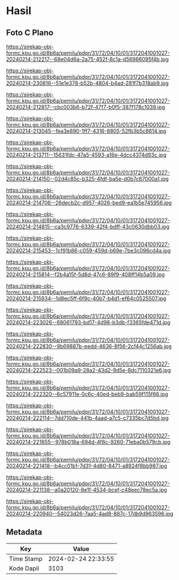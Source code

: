 # Hasil

## Foto C Plano

https://sirekap-obj-formc.kpu.go.id/8b6a/pemilu/pdpr/31/72/04/10/01/3172041001027-20240214-212217--68e04d6a-2a75-452f-8c1a-d56986095f4b.jpg

https://sirekap-obj-formc.kpu.go.id/8b6a/pemilu/pdpr/31/72/04/10/01/3172041001027-20240214-230816--51e1e378-b52b-4804-b4ad-281f7b318ab9.jpg

https://sirekap-obj-formc.kpu.go.id/8b6a/pemilu/pdpr/31/72/04/10/01/3172041001027-20240214-212817--cbc003b6-b72f-47f7-b0f5-387f178c1039.jpg

https://sirekap-obj-formc.kpu.go.id/8b6a/pemilu/pdpr/31/72/04/10/01/3172041001027-20240214-213045--fea3e890-1ff7-4316-8805-52fb3b5c8614.jpg

https://sirekap-obj-formc.kpu.go.id/8b6a/pemilu/pdpr/31/72/04/10/01/3172041001027-20240214-213711--15631fdc-47a5-4593-a16e-4dcc4374d93c.jpg

https://sirekap-obj-formc.kpu.go.id/8b6a/pemilu/pdpr/31/72/04/10/01/3172041001027-20240214-214150--02d4c85c-b325-4fdf-ba5e-d0b7c67000a1.jpg

https://sirekap-obj-formc.kpu.go.id/8b6a/pemilu/pdpr/31/72/04/10/01/3172041001027-20240214-214706--26decb2c-d957-4026-bed9-ea1b5e745956.jpg

https://sirekap-obj-formc.kpu.go.id/8b6a/pemilu/pdpr/31/72/04/10/01/3172041001027-20240214-214815--ca3c9776-6339-42f4-bdff-43c0630dbb03.jpg

https://sirekap-obj-formc.kpu.go.id/8b6a/pemilu/pdpr/31/72/04/10/01/3172041001027-20240214-215453--1cf91b86-c059-459d-b69e-7be3c096cd4a.jpg

https://sirekap-obj-formc.kpu.go.id/8b6a/pemilu/pdpr/31/72/04/10/01/3172041001027-20240214-215814--f2b4a15f-5d8d-47c6-89f9-408ff14b5a09.jpg

https://sirekap-obj-formc.kpu.go.id/8b6a/pemilu/pdpr/31/72/04/10/01/3172041001027-20240214-215934--1d8ec5ff-6f9c-40b7-b4d1-ef64c0525507.jpg

https://sirekap-obj-formc.kpu.go.id/8b6a/pemilu/pdpr/31/72/04/10/01/3172041001027-20240214-223026--68061793-bd17-4d98-b3db-f3365fde471d.jpg

https://sirekap-obj-formc.kpu.go.id/8b6a/pemilu/pdpr/31/72/04/10/01/3172041001027-20240214-222830--9b69887b-eedd-4636-8f56-2cf44c1256ab.jpg

https://sirekap-obj-formc.kpu.go.id/8b6a/pemilu/pdpr/31/72/04/10/01/3172041001027-20240214-222523--001b09a9-28a2-43d2-9d5e-8dc7110321e6.jpg

https://sirekap-obj-formc.kpu.go.id/8b6a/pemilu/pdpr/31/72/04/10/01/3172041001027-20240214-222320--6c57911e-0c6c-40ed-beb9-bab59f115f66.jpg

https://sirekap-obj-formc.kpu.go.id/8b6a/pemilu/pdpr/31/72/04/10/01/3172041001027-20240214-222114--7dd710de-441b-4aad-a7c5-c7335bc7d5bd.jpg

https://sirekap-obj-formc.kpu.go.id/8b6a/pemilu/pdpr/31/72/04/10/01/3172041001027-20240214-221855--978b018a-694d-4f8c-9260-71eba0b579cb.jpg

https://sirekap-obj-formc.kpu.go.id/8b6a/pemilu/pdpr/31/72/04/10/01/3172041001027-20240214-221418--b4cc01b1-7d31-4d80-8471-a8924f8bb987.jpg

https://sirekap-obj-formc.kpu.go.id/8b6a/pemilu/pdpr/31/72/04/10/01/3172041001027-20240214-221138--a0a20120-8e1f-4534-bcef-c48eec78ec5a.jpg

https://sirekap-obj-formc.kpu.go.id/8b6a/pemilu/pdpr/31/72/04/10/01/3172041001027-20240214-220940--54023d26-7aa5-4ad8-887c-17db9d963596.jpg


## Metadata

| Key        | Value               |
| ---------- | ------------------- |
| Time Stamp | 2024-02-24 22:33:55 |
| Kode Dapil | 3103                |




